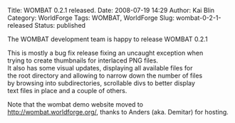 Title: WOMBAT 0.2.1 released.
Date: 2008-07-19 14:29
Author: Kai Blin
Category: WorldForge
Tags: WOMBAT, WorldForge
Slug: wombat-0-2-1-released
Status: published

The WOMBAT development team is happy to release WOMBAT 0.2.1

This is mostly a bug fix release fixing an uncaught exception when  
trying to create thumbnails for interlaced PNG files.  
It also has some visual updates, displaying all available files for  
the root directory and allowing to narrow down the number of files  
by browsing into subdirectories, scrollable divs to better display  
text files in place and a couple of others.

Note that the wombat demo website moved to
<http://wombat.worldforge.org/>, thanks to Anders (aka. Demitar) for
hosting.
